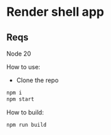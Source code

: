 # Render shell app

## Reqs
Node 20

How to use:
- Clone the repo


```bash
npm i
npm start
```

How to build:
```bash
npm run build
```
